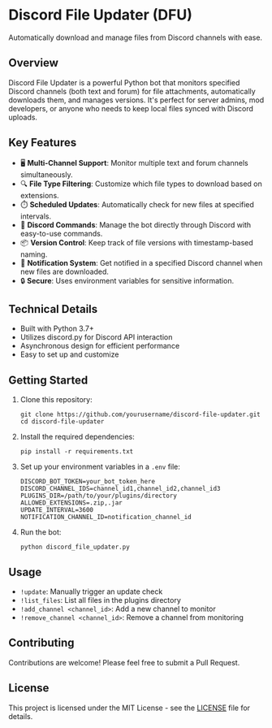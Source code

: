 # Discord File Updater (DFU)

Automatically download and manage files from Discord channels with ease.

## Overview

Discord File Updater is a powerful Python bot that monitors specified Discord channels (both text and forum) for file attachments, automatically downloads them, and manages versions. It's perfect for server admins, mod developers, or anyone who needs to keep local files synced with Discord uploads.

## Key Features

- 🖥️ **Multi-Channel Support**: Monitor multiple text and forum channels simultaneously.
- 🔍 **File Type Filtering**: Customize which file types to download based on extensions.
- ⏱️ **Scheduled Updates**: Automatically check for new files at specified intervals.
- 🤖 **Discord Commands**: Manage the bot directly through Discord with easy-to-use commands.
- 📦 **Version Control**: Keep track of file versions with timestamp-based naming.
- 🔔 **Notification System**: Get notified in a specified Discord channel when new files are downloaded.
- 🔒 **Secure**: Uses environment variables for sensitive information.

## Technical Details

- Built with Python 3.7+
- Utilizes discord.py for Discord API interaction
- Asynchronous design for efficient performance
- Easy to set up and customize

## Getting Started

1. Clone this repository:
   ```
   git clone https://github.com/yourusername/discord-file-updater.git
   cd discord-file-updater
   ```

2. Install the required dependencies:
   ```
   pip install -r requirements.txt
   ```

3. Set up your environment variables in a `.env` file:
   ```
   DISCORD_BOT_TOKEN=your_bot_token_here
   DISCORD_CHANNEL_IDS=channel_id1,channel_id2,channel_id3
   PLUGINS_DIR=/path/to/your/plugins/directory
   ALLOWED_EXTENSIONS=.zip,.jar
   UPDATE_INTERVAL=3600
   NOTIFICATION_CHANNEL_ID=notification_channel_id
   ```

4. Run the bot:
   ```
   python discord_file_updater.py
   ```

## Usage

- `!update`: Manually trigger an update check
- `!list_files`: List all files in the plugins directory
- `!add_channel <channel_id>`: Add a new channel to monitor
- `!remove_channel <channel_id>`: Remove a channel from monitoring

## Contributing

Contributions are welcome! Please feel free to submit a Pull Request.

## License

This project is licensed under the MIT License - see the [LICENSE](LICENSE) file for details.
